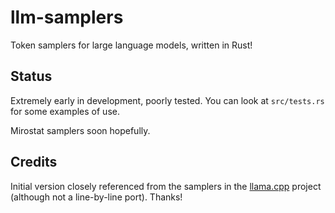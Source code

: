 # llm-samplers

Token samplers for large language models, written in Rust!

## Status

Extremely early in development, poorly tested. You can look at `src/tests.rs` for some examples of use.

Mirostat samplers soon hopefully.

## Credits

Initial version closely referenced from the samplers in the [llama.cpp](https://github.com/ggerganov/llama.cpp) project (although not
a line-by-line port). Thanks!
